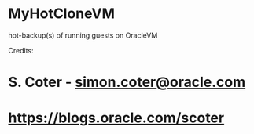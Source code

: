 # MyHotCloneVM
hot-backup(s) of running guests on OracleVM

Credits:
# S. Coter - simon.coter@oracle.com
# https://blogs.oracle.com/scoter
